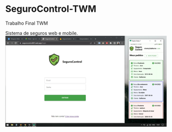 # SeguroControl-TWM
Trabalho Final TWM

Sistema de seguros web e mobile.
 <img src="https://github.com/GuilhermeGabriel/SeguroControl-TWM/blob/master/screenshots/screenshot1.jpeg">
